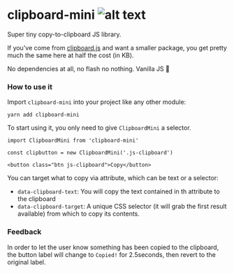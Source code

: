 # clipboard-mini ![alt text](https://img.shields.io/bundlephobia/minzip/clipboard-mini.svg?label=gzipped "Gzipped weight")

Super tiny copy-to-clipboard JS library.

If you've come from [clipboard.js](https://clipboardjs.com/) and want a smaller package, you get pretty much the same here at half the cost (in KB).

No dependencies at all, no flash no nothing. Vanilla JS 🚀

### How to use it

Import `clipboard-mini` into your project like any other module:

```
yarn add clipboard-mini
```

To start using it, you only need to give `ClipboardMini` a selector.

```
import ClipboardMini from 'clipboard-mini'

const clipbutton = new ClipboardMini('.js-clipboard')

<button class="btn js-clipboard">Copy</button>
```

You can target what to copy via attribute, which can be text or a selector:
- `data-clipboard-text`: You will copy the text contained in th attribute to the clipboard
- `data-clipboard-target`: A unique CSS selector (it will grab the first result available) from which to copy its contents.


### Feedback

In order to let the user know something has been copied to the clipboard, the button label will change to `Copied!` for 2.5seconds, then revert to the original label.

